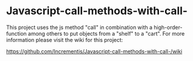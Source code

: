 # Javascript-call-methods-with-call-
This project uses the js method "call" in combination with a high-order-function among others to put objects from a "shelf" to a "cart". 
For more information please visit the wiki for this project:

https://github.com/Incrementis/Javascript-call-methods-with-call-/wiki
